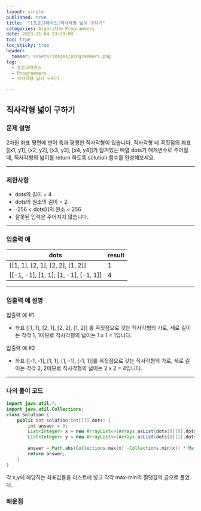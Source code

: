 ```yaml
---
layout: single
published: true
title:  "[프로그래머스]직사각형 넓이 구하기"
categories: Algorithm-Programmers
date: 2023-11-04 23:59:00
toc: true
toc_sticky: true
header:
  teaser: assets/images/programmers.png
tag:   
  - 프로그래머스
  - Programmers
  - 직사각형 넓이 구하기

---
```


## 직사각형 넓이 구하기

### 문제 설명

2차원 좌표 평면에 변이 축과 평행한 직사각형이 있습니다. 직사각형 네 꼭짓점의 좌표 [[x1, y1], [x2, y2], [x3, y3], [x4, y4]]가 담겨있는 배열 dots가 매개변수로 주어질 때, 직사각형의 넓이를 return 하도록 solution 함수를 완성해보세요.

----------------

### 제한사항

* dots의 길이 = 4
* dots의 원소의 길이 = 2
* -256 < dots[i]의 원소 < 256
* 잘못된 입력은 주어지지 않습니다.

----------------

### 입출력 예

|dots|	result|
|---|---|
|[[1, 1], [2, 1], [2, 2], [1, 2]]|	1|
|[[-1, -1], [1, 1], [1, -1], [-1, 1]]|	4|

----------------

### 입출력 예 설명

입출력 예 #1  

* 좌표 [[1, 1], [2, 1], [2, 2], [1, 2]] 를 꼭짓점으로 갖는 직사각형의 가로, 세로 길이는 각각 1, 1이므로 직사각형의 넓이는 1 x 1 = 1입니다.
  

입출력 예 #2  

* 좌표 [[-1, -1], [1, 1], [1, -1], [-1, 1]]를 꼭짓점으로 갖는 직사각형의 가로, 세로 길이는 각각 2, 2이므로 직사각형의 넓이는 2 x 2 = 4입니다.


  


  
  

  

  

  

----------------

### 나의 풀이 코드

```java
import java.util.*;
import java.util.Collections;
class Solution {
    public int solution(int[][] dots) {
        int answer = 0; 
        List<Integer> x = new ArrayList<>(Arrays.asList(dots[0][0],dots[2][0],dots[2][0],dots[3][0]));
        List<Integer> y = new ArrayList<>(Arrays.asList(dots[0][1],dots[1][1],dots[2][1],dots[3][1]));
        
        answer = Math.abs(Collections.max(x) -Collections.min(x)) * Math.abs(Collections.max(y) -Collections.min(y));
        return answer;
    }
}
```

각 x,y에 해당하는 좌표값들을 리스트에 넣고 각각 max-min의 절댓값의 곱으로 풀었다.

### 배운점


```java

```
